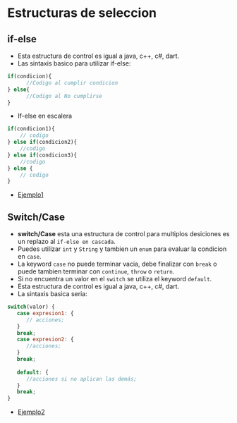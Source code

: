 # Estructuras de seleccion

## if-else
- Esta estructura de control es igual a java, c++, c#, dart.
- Las sintaxis basico para utilizar if-else:
```javascript
if(condicion){
      //Codigo al cumplir condicion
} else{
      //Codigo al No cumplirse
} 
```
- If-else en escalera
```javascript
if(condicion1){
    // codigo
} else if(condicion2){
    //codigo
} else if(condicion3){
    //codigo
} else {
    // codigo
}
```
- [Ejemplo1](../examples/3-flujos-de-control/ejemplo1/README.md)

## Switch/Case
- **switch/Case** esta una estructura de control para multiplos desiciones es un replazo al `if-else en cascada`.
- Puedes utilizar `int` y `String` y tambien un `enum` para evaluar la condicion en `case`.
- La keyword `case` no puede terminar vacia, debe finalizar con `break` o puede tambien terminar con `continue`, `throw` o `return`.
- Si no encuentra un valor en el `switch` se utiliza el keyword `default`.
- Esta estructura de control es igual a java, c++, c#, dart.
- La sintaxis basica seria:
```javascript
switch(valor) { 
   case expresion1: { 
      // acciones; 
   } 
   break; 
   case expresion2: { 
      //acciones; 
   } 
   break; 
      
   default: { 
      //acciones si no aplican las demás;  
   }
   break; 
} 
```
- [Ejemplo2](../examples/3-flujos-de-control/ejemplo2/README.md)